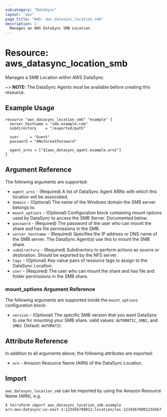 ```yaml
---
subcategory: "DataSync"
layout: "aws"
page_title: "AWS: aws_datasync_location_smb"
description: |-
  Manages an AWS DataSync SMB Location
---
```


# Resource: aws_datasync_location_smb

Manages a SMB Location within AWS DataSync.

~> **NOTE:** The DataSync Agents must be available before creating this resource.

## Example Usage

```hcl
resource "aws_datasync_location_smb" "example" {
  server_hostname = "smb.example.com"
  subdirectory    = "/exported/path"

  user     = "Guest"
  password = "ANotGreatPassword"

  agent_arns = ["${aws_datasync_agent.example.arn}"]
}
```

## Argument Reference

The following arguments are supported:

* `agent_arns` - (Required) A list of DataSync Agent ARNs with which this location will be associated.
* `domain` - (Optional) The name of the Windows domain the SMB server belongs to.
* `mount_options` - (Optional) Configuration block containing mount options used by DataSync to access the SMB Server. Documented below.
* `password` - (Required) The password of the user who can mount the share and has file permissions in the SMB.
* `server_hostname` - (Required) Specifies the IP address or DNS name of the SMB server. The DataSync Agent(s) use this to mount the SMB share.
* `subdirectory` - (Required) Subdirectory to perform actions as source or destination. Should be exported by the NFS server.
* `tags` - (Optional) Key-value pairs of resource tags to assign to the DataSync Location.
* `user` - (Required) The user who can mount the share and has file and folder permissions in the SMB share.

### mount_options Argument Reference

The following arguments are supported inside the `mount_options` configuration block:

* `version` - (Optional) The specific SMB version that you want DataSync to use for mounting your SMB share. valid values: `AUTOMATIC`, `SMB2`, and `SMB3`. Default: `AUTOMATIC`

## Attribute Reference

In addition to all arguments above, the following attributes are exported:

* `arn` - Amazon Resource Name (ARN) of the DataSync Location.

## Import

`aws_datasync_location_smb` can be imported by using the Amazon Resource Name (ARN), e.g.

```
$ terraform import aws_datasync_location_smb.example arn:aws:datasync:us-east-1:123456789012:location/loc-12345678901234567
```
